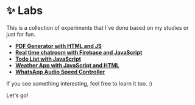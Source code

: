 # ✨ Labs

This is a collection of experiments that I´ve done based on my studies or just for fun. 

- **[PDF Generator with HTML and JS](https://github.com/diogorodrigues/labs/tree/master/pdf-generator-html-js)**
- **[Real time chatroom with Firebase and JavaScript](https://github.com/diogorodrigues/labs/tree/master/real-time-chat-js-firebase)**
- **[Todo List with JavaScript](https://github.com/diogorodrigues/labs/tree/master/todo-list-js)**
- **[Weather App with JavaScript and HTML](https://github.com/diogorodrigues/labs/tree/master/weather-app-js)**
- **[WhatsApp Audio Speed Controller](https://github.com/diogorodrigues/labs/tree/master/whatsapp-audio-speed-chrome-extension)**

If you see something interesting, feel free to learn it too. :)

Let's go!
